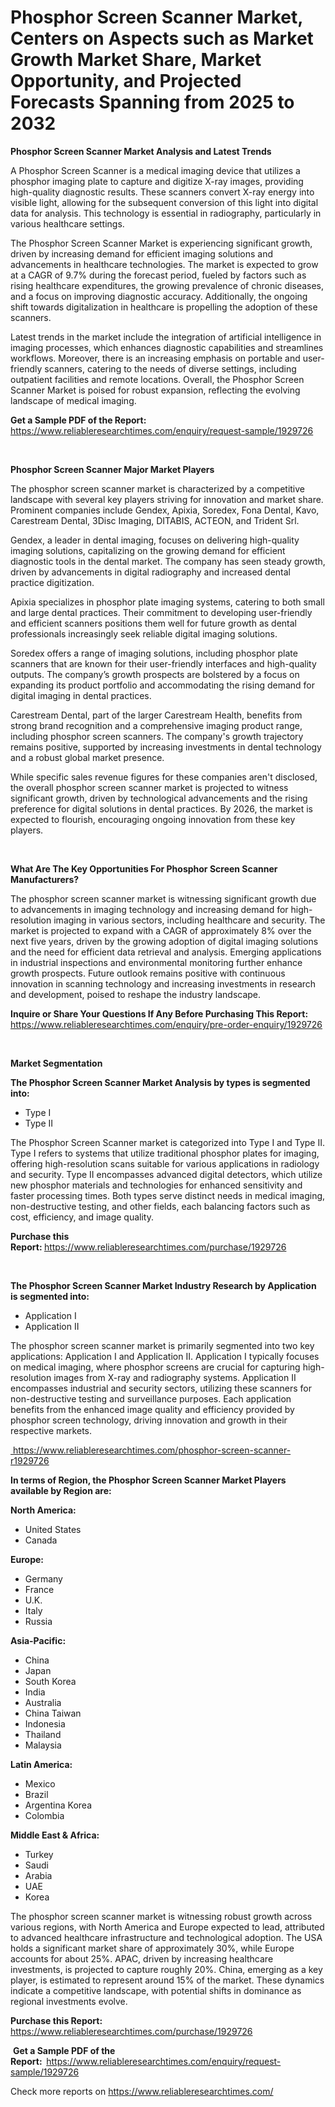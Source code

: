 <p><h1>Phosphor Screen Scanner Market, Centers on Aspects such as Market Growth Market Share, Market Opportunity, and Projected Forecasts Spanning from 2025 to 2032</h1></p><p><strong>Phosphor Screen Scanner Market Analysis and Latest Trends</strong></p>
<p><p>A Phosphor Screen Scanner is a medical imaging device that utilizes a phosphor imaging plate to capture and digitize X-ray images, providing high-quality diagnostic results. These scanners convert X-ray energy into visible light, allowing for the subsequent conversion of this light into digital data for analysis. This technology is essential in radiography, particularly in various healthcare settings.</p><p>The Phosphor Screen Scanner Market is experiencing significant growth, driven by increasing demand for efficient imaging solutions and advancements in healthcare technologies. The market is expected to grow at a CAGR of 9.7% during the forecast period, fueled by factors such as rising healthcare expenditures, the growing prevalence of chronic diseases, and a focus on improving diagnostic accuracy. Additionally, the ongoing shift towards digitalization in healthcare is propelling the adoption of these scanners.</p><p>Latest trends in the market include the integration of artificial intelligence in imaging processes, which enhances diagnostic capabilities and streamlines workflows. Moreover, there is an increasing emphasis on portable and user-friendly scanners, catering to the needs of diverse settings, including outpatient facilities and remote locations. Overall, the Phosphor Screen Scanner Market is poised for robust expansion, reflecting the evolving landscape of medical imaging.</p></p>
<p><strong>Get a Sample PDF of the Report:&nbsp;</strong> <a href="https://www.reliableresearchtimes.com/enquiry/request-sample/1929726?utm_campaign=3585&utm_medium=2&utm_source=Github&utm_content=ia&utm_term=29032025&utm_id=phosphor-screen-scanner">https://www.reliableresearchtimes.com/enquiry/request-sample/1929726</a></p>
<p>&nbsp;</p>
<p><strong>Phosphor Screen Scanner Major Market Players</strong></p>
<p><p>The phosphor screen scanner market is characterized by a competitive landscape with several key players striving for innovation and market share. Prominent companies include Gendex, Apixia, Soredex, Fona Dental, Kavo, Carestream Dental, 3Disc Imaging, DITABIS, ACTEON, and Trident Srl. </p><p>Gendex, a leader in dental imaging, focuses on delivering high-quality imaging solutions, capitalizing on the growing demand for efficient diagnostic tools in the dental market. The company has seen steady growth, driven by advancements in digital radiography and increased dental practice digitization.</p><p>Apixia specializes in phosphor plate imaging systems, catering to both small and large dental practices. Their commitment to developing user-friendly and efficient scanners positions them well for future growth as dental professionals increasingly seek reliable digital imaging solutions.</p><p>Soredex offers a range of imaging solutions, including phosphor plate scanners that are known for their user-friendly interfaces and high-quality outputs. The company’s growth prospects are bolstered by a focus on expanding its product portfolio and accommodating the rising demand for digital imaging in dental practices.</p><p>Carestream Dental, part of the larger Carestream Health, benefits from strong brand recognition and a comprehensive imaging product range, including phosphor screen scanners. The company's growth trajectory remains positive, supported by increasing investments in dental technology and a robust global market presence.</p><p>While specific sales revenue figures for these companies aren't disclosed, the overall phosphor screen scanner market is projected to witness significant growth, driven by technological advancements and the rising preference for digital solutions in dental practices. By 2026, the market is expected to flourish, encouraging ongoing innovation from these key players.</p></p>
<p>&nbsp;</p>
<p><strong>What Are The Key Opportunities For Phosphor Screen Scanner Manufacturers?</strong></p>
<p><p>The phosphor screen scanner market is witnessing significant growth due to advancements in imaging technology and increasing demand for high-resolution imaging in various sectors, including healthcare and security. The market is projected to expand with a CAGR of approximately 8% over the next five years, driven by the growing adoption of digital imaging solutions and the need for efficient data retrieval and analysis. Emerging applications in industrial inspections and environmental monitoring further enhance growth prospects. Future outlook remains positive with continuous innovation in scanning technology and increasing investments in research and development, poised to reshape the industry landscape.</p></p>
<p><strong>Inquire or Share Your Questions If Any Before Purchasing This Report:</strong> <a href="https://www.reliableresearchtimes.com/enquiry/pre-order-enquiry/1929726?utm_campaign=3585&utm_medium=2&utm_source=Github&utm_content=ia&utm_term=29032025&utm_id=phosphor-screen-scanner">https://www.reliableresearchtimes.com/enquiry/pre-order-enquiry/1929726</a></p>
<p>&nbsp;</p>
<p><strong>Market Segmentation</strong></p>
<p><strong>The Phosphor Screen Scanner Market Analysis by types is segmented into:</strong></p>
<p><ul><li>Type I</li><li>Type II</li></ul></p>
<p><p>The Phosphor Screen Scanner market is categorized into Type I and Type II. Type I refers to systems that utilize traditional phosphor plates for imaging, offering high-resolution scans suitable for various applications in radiology and security. Type II encompasses advanced digital detectors, which utilize new phosphor materials and technologies for enhanced sensitivity and faster processing times. Both types serve distinct needs in medical imaging, non-destructive testing, and other fields, each balancing factors such as cost, efficiency, and image quality.</p></p>
<p><strong>Purchase this Report:&nbsp;</strong><a href="https://www.reliableresearchtimes.com/purchase/1929726?utm_campaign=3585&utm_medium=2&utm_source=Github&utm_content=ia&utm_term=29032025&utm_id=phosphor-screen-scanner">https://www.reliableresearchtimes.com/purchase/1929726</a></p>
<p>&nbsp;</p>
<p><strong>The Phosphor Screen Scanner Market Industry Research by Application is segmented into:</strong></p>
<p><ul><li>Application I</li><li>Application II</li></ul></p>
<p><p>The phosphor screen scanner market is primarily segmented into two key applications: Application I and Application II. Application I typically focuses on medical imaging, where phosphor screens are crucial for capturing high-resolution images from X-ray and radiography systems. Application II encompasses industrial and security sectors, utilizing these scanners for non-destructive testing and surveillance purposes. Each application benefits from the enhanced image quality and efficiency provided by phosphor screen technology, driving innovation and growth in their respective markets.</p></p>
<p><a href="https://www.reliableresearchtimes.com/phosphor-screen-scanner-r1929726?utm_campaign=3585&utm_medium=2&utm_source=Github&utm_content=ia&utm_term=29032025&utm_id=phosphor-screen-scanner">&nbsp;https://www.reliableresearchtimes.com/phosphor-screen-scanner-r1929726</a></p>
<p><strong>In terms of Region, the Phosphor Screen Scanner Market Players available by Region are:</strong></p>
<p>
    <p> <strong> North America: </strong>
        <ul>
            <li>United States</li>
            <li>Canada</li>
        </ul>
        </p> 
    <p> <strong> Europe: </strong>
        <ul>
            <li>Germany</li>
            <li>France</li>
            <li>U.K.</li>
            <li>Italy</li>
            <li>Russia</li>
        </ul>
        </p> 
    <p> <strong> Asia-Pacific: </strong>
        <ul>
            <li>China</li>
            <li>Japan</li>
            <li>South Korea</li>
            <li>India</li>
            <li>Australia</li>
            <li>China Taiwan</li>
            <li>Indonesia</li>
            <li>Thailand</li>
            <li>Malaysia</li>
        </ul>
        </p> 
    <p> <strong> Latin America: </strong>
        <ul>
            <li>Mexico</li>
            <li>Brazil</li>
            <li>Argentina Korea</li>
            <li>Colombia</li>
        </ul>
        </p> 
    <p> <strong> Middle East & Africa: </strong>
        <ul>
            <li>Turkey</li>
            <li>Saudi</li>
            <li>Arabia</li>
            <li>UAE</li>
            <li>Korea</li>
        </ul>
    </p>
    </p>
<p><p>The phosphor screen scanner market is witnessing robust growth across various regions, with North America and Europe expected to lead, attributed to advanced healthcare infrastructure and technological adoption. The USA holds a significant market share of approximately 30%, while Europe accounts for about 25%. APAC, driven by increasing healthcare investments, is projected to capture roughly 20%. China, emerging as a key player, is estimated to represent around 15% of the market. These dynamics indicate a competitive landscape, with potential shifts in dominance as regional investments evolve.</p></p>
<p><strong>Purchase this Report: </strong><a href="https://www.reliableresearchtimes.com/purchase/1929726?utm_campaign=3585&utm_medium=2&utm_source=Github&utm_content=ia&utm_term=29032025&utm_id=phosphor-screen-scanner">https://www.reliableresearchtimes.com/purchase/1929726</a></p>
<p>&nbsp;<strong>Get a Sample PDF of the Report:&nbsp;&nbsp;</strong><a href="https://www.reliableresearchtimes.com/enquiry/request-sample/1929726?utm_campaign=3585&utm_medium=2&utm_source=Github&utm_content=ia&utm_term=29032025&utm_id=phosphor-screen-scanner">https://www.reliableresearchtimes.com/enquiry/request-sample/1929726</a></p>
<p><strong></strong></p>
<p>Check more reports on <a href="https://www.reliableresearchtimes.com/?utm_campaign=3585&utm_medium=2&utm_source=Github&utm_content=ia&utm_term=29032025&utm_id=phosphor-screen-scanner">https://www.reliableresearchtimes.com/</a></p>
